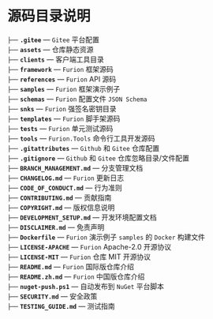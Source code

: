 # 源码目录说明

`├──` **`.gitee`** — `Gitee` 平台配置<br>
`├──` **`assets`** — 仓库静态资源<br>
`├──` **`clients`** — 客户端工具目录<br>
`├──` **`framework`** — `Furion` 框架源码<br>
`├──` **`references`** — `Furion` API 源码<br>
`├──` **`samples`** — `Furion` 框架演示例子<br>
`├──` **`schemas`** — `Furion` 配置文件 `JSON Schema`<br>
`├──` **`snks`** — `Furion` 强签名密钥目录<br>
`├──` **`templates`** — `Furion` 脚手架源码<br>
`├──` **`tests`** — `Furion` 单元测试源码<br>
`├──` **`tools`** — `Furion.Tools` 命令行工具开发源码<br>
`├──` **`.gitattributes`** — `Github` 和 `Gitee` 仓库配置<br>
`├──` **`.gitignore`** — `Github` 和 `Gitee` 仓库忽略目录/文件配置<br>
`├──` **`BRANCH_MANAGEMENT.md`** — 分支管理文档<br>
`├──` **`CHANGELOG.md`** — `Furion` 更新日志<br>
`├──` **`CODE_OF_CONDUCT.md`** — 行为准则<br>
`├──` **`CONTRIBUTING.md`** — 贡献指南<br>
`├──` **`COPYRIGHT.md`** — 版权信息说明<br>
`├──` **`DEVELOPMENT_SETUP.md`** — 开发环境配置文档<br>
`├──` **`DISCLAIMER.md`** — 免责声明<br>
`├──` **`Dockerfile`** — `Furion` 演示例子 `samples` 的 `Docker` 构建文件<br>
`├──` **`LICENSE-APACHE`** — `Furion` Apache-2.0 开源协议<br>
`├──` **`LICENSE-MIT`** — `Furion` 仓库 MIT 开源协议<br>
`├──` **`README.md`** — `Furion` 国际版仓库介绍<br>
`├──` **`README.zh.md`** — `Furion` 中国版仓库介绍<br>
`├──` **`nuget-push.ps1`** — 自动发布到 `NuGet` 平台脚本<br>
`├──` **`SECURITY.md`** — 安全政策<br>
`├──` **`TESTING_GUIDE.md`** — 测试指南<br>
